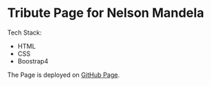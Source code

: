 # Tribute Page for Nelson Mandela

Tech Stack:
- HTML
- CSS
- Boostrap4

The Page is deployed on [GitHub Page](https://github.io/peterhychan/tribute_page).



